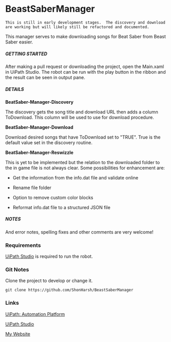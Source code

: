 # **BeastSaberManager**

```
This is still in early development stages.  The discovery and download are working but will likely still be refactored and documented.
```

This manager serves to make downloading songs for Beat Saber from Beast Saber easier.

##### GETTING STARTED

After making a pull request or downloading the project, open the Main.xaml in UiPath Studio.  The robot can be run with the play button in the ribbon and the result can be seen in output pane.

##### DETAILS

**BeatSaber-Manager-Discovery**

The discovery gets the song title and download URL then adds a column ToDownload.  This column will be used to use for download procedure.

**BeatSaber-Manager-Download**

Download desired songs that have ToDownload set to "TRUE".  True is the default value set in the discovery routine.

**BeatSaber-Manager-Reswizzle**

This is yet to be implemented but the relation to the downloaded folder to the in game file is not always clear.   Some possibilities for enhancement are:

- Get the information from the info.dat file and validate online
- Rename file folder
- Option to remove custom color blocks

- Reformat info.dat file to a structured JSON file

##### NOTES

And error notes, spelling fixes and other comments are very welcome!

### Requirements

[UiPath Studio](https://www.uipath.com/product/studio) is required to run the robot.

### Git Notes

Clone the project to develop or change it.

`git clone https://github.com/ShonHarsh/BeastSaberManager`

### Links

[UiPath: Automation Platform](https://www.uipath.com/)

[UiPath Studio](https://www.uipath.com/product/studio)

[My Website](https://shonharsh.github.io/curriculum-vitae/index.html)

